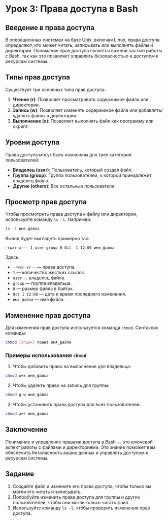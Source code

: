 # Урок 3: Права доступа в Bash

## Введение в права доступа

В операционных системах на базе Unix, включая Linux, права доступа определяют, кто может читать, записывать или выполнять файлы и директории. Понимание прав доступа является важной частью работы с Bash, так как это позволяет управлять безопасностью и доступом к ресурсам системы.

## Типы прав доступа

Существует три основных типа прав доступа:

1. **Чтение (r)**: Позволяет просматривать содержимое файла или директории.
2. **Запись (w)**: Позволяет изменять содержимое файла или добавлять/удалять файлы в директории.
3. **Выполнение (x)**: Позволяет выполнять файл как программу или скрипт.

## Уровни доступа

Права доступа могут быть назначены для трех категорий пользователей:

- **Владелец (user)**: Пользователь, который создал файл.
- **Группа (group)**: Группа пользователей, к которой принадлежит владелец файла.
- **Другие (others)**: Все остальные пользователи.

## Просмотр прав доступа

Чтобы просмотреть права доступа к файлу или директории, используйте команду `ls -l`. Например:

```bash
ls -l имя_файла
```

Вывод будет выглядеть примерно так:

```
-rwxr-xr-- 1 user group 0 Oct  1 12:00 имя_файла
```

Здесь:

- `-rwxr-xr--` — права доступа.
- `1` — количество жестких ссылок.
- `user` — владелец файла.
- `group` — группа владельца.
- `0` — размер файла в байтах.
- `Oct 1 12:00` — дата и время последнего изменения.
- `имя_файла` — имя файла.

## Изменение прав доступа

Для изменения прав доступа используется команда `chmod`. Синтаксис команды:

```bash
chmod [опции] права имя_файла
```

### Примеры использования `chmod`

1. Чтобы добавить право на выполнение для владельца:

```bash
chmod u+x имя_файла
```

2. Чтобы удалить право на запись для группы:

```bash
chmod g-w имя_файла
```

3. Чтобы установить права доступа для всех пользователей:

```bash
chmod a+r имя_файла
```

## Заключение

Понимание и управление правами доступа в Bash — это ключевой аспект работы с файлами и директориями. Это знание поможет вам обеспечить безопасность ваших данных и управлять доступом к ресурсам системы.

## Задание

1. Создайте файл и измените его права доступа, чтобы только вы могли его читать и записывать.
2. Попробуйте изменить права доступа для группы и других пользователей, чтобы они могли только читать файл.
3. Используйте команду `ls -l`, чтобы проверить изменения прав доступа.